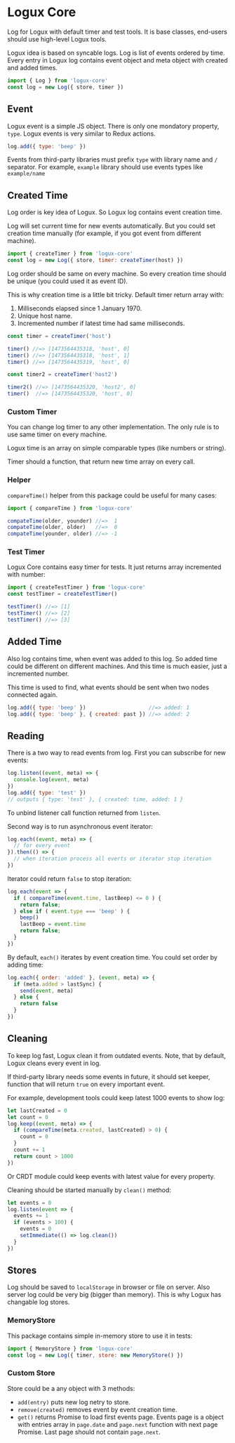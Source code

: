 # Logux Core

Log for Logux with default timer and test tools. It is base classes, end-users
should use high-level Logux tools.

Logux idea is based on syncable logs. Log is list of events ordered by time.
Every entry in Logux log contains event object and meta object with created
and added times.

```js
import { Log } from 'logux-core'
const log = new Log({ store, timer })
```

## Event

Logux event is a simple JS object. There is only one mondatory property, `type`.
Logux events is very similar to Redux actions.

```js
log.add({ type: 'beep' })
```

Events from third-party libraries must prefix `type` with library name
and `/` separator. For example, `example` library should use events types
like `example/name`

## Created Time

Log order is key idea of Logux. So Logux log contains event creation time.

Log will set current time for new events automatically. But you could set
creation time manually (for example, if you got event from different machine).

```js
import { createTimer } from 'logux-core'
const log = new Log({ store, timer: createTimer(host) })
```

Log order should be same on every machine. So every creation time
should be unique (you could used it as event ID).

This is why creation time is a little bit tricky.
Default timer return array with:

1. Milliseconds elapsed since 1 January 1970.
2. Unique host name.
3. Incremented number if latest time had same milliseconds.

```js
const timer = createTimer('host')

timer() //=> [1473564435318, 'host', 0]
timer() //=> [1473564435318, 'host', 1]
timer() //=> [1473564435319, 'host', 0]

const timer2 = createTimer('host2')

timer2() //=> [1473564435320, 'host2', 0]
timer()  //=> [1473564435320, 'host', 0]
```

### Custom Timer

You can change log timer to any other implementation. The only rule
is to use same timer on every machine.

Logux time is an array on simple comparable types (like numbers or string).

Timer should a function, that return new time array on every call.

### Helper

`compareTime()` helper from this package could be useful for many cases:

```js
import { compareTime } from 'logux-core'

compateTime(older, younder) //=>  1
compateTime(older, older)   //=>  0
compateTime(younder, older) //=> -1
```

### Test Timer

Logux Core contains easy timer for tests. It just returns array incremented
with number:

```js
import { createTestTimer } from 'logux-core'
const testTimer = createTestTimer()

testTimer() //=> [1]
testTimer() //=> [2]
testTimer() //=> [3]
```

## Added Time

Also log contains time, when event was added to this log. So added time could
be different on different machines. And this time is much easier,
just a incremented number.

This time is used to find, what events should be sent when
two nodes connected again.

```js
log.add({ type: 'beep' })                    //=> added: 1
log.add({ type: 'beep' }, { created: past }) //=> added: 2
```

## Reading

There is a two way to read events from log. First you can subscribe
for new events:

```js
log.listen((event, meta) => {
  console.log(event, meta)
})
log.add({ type: 'test' })
// outputs { type: 'test' }, { created: time, added: 1 }
```

To unbind listener call function returned from `listen`.

Second way is to run asynchronous event iterator:

```js
log.each((event, meta) => {
  // for every event
}).then(() => {
  // when iteration process all everts or iterator stop iteration
})
```

Iterator could return `false` to stop iteration:

```js
log.each(event => {
  if ( compareTime(event.time, lastBeep) <= 0 ) {
    return false;
  } else if ( event.type === 'beep' ) {
    beep()
    lastBeep = event.time
    return false;
  }
})
```

By default, `each()` iterates by event creation time. You could set order
by adding time:

```js
log.each({ order: 'added' }, (event, meta) => {
  if (meta.added > lastSync) {
    send(event, meta)
  } else {
    return false
  }
})
```

## Cleaning

To keep log fast, Logux clean it from outdated events.
Note, that by default, Logux cleans every event in log.

If third-party library needs some events in future, it should set keeper,
function that will return `true` on every important event.

For example, development tools could keep latest 1000 events to show log:

```js
let lastCreated = 0
let count = 0
log.keep((event, meta) => {
  if (compareTime(meta.created, lastCreated) > 0) {
    count = 0
  }
  count += 1
  return count > 1000
})
```

Or CRDT module could keep events with latest value for every property.

Cleaning should be started manually by `clean()` method:

```js
let events = 0
log.listen(event => {
  events += 1
  if (events > 100) {
    events = 0
    setImmediate(() => log.clean())
  }
})
```

## Stores

Log should be saved to `localStorage` in browser or file on server.
Also server log could be very big (bigger than memory). This is why Logux
has changable log stores.

### MemoryStore

This package contains simple in-memory store to use it in tests:

```js
import { MemoryStore } from 'logux-core'
const log = new Log({ timer, store: new MemoryStore() })
```

### Custom Store

Store could be a any object with 3 methods:

* `add(entry)` puts new log netry to store.
* `remove(created)` removes event by event creation time.
* `get()` returns Promise to load first events page. Events page is a object
  with entries array in `page.date` and `page.next` function with next page
  Promise. Last page should not contain `page.next`.
